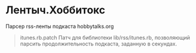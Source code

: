 # Лентыч.Хоббитокс
Парсер rss-ленты подкаста hobbytalks.org

> itunes.rb.patch
Патч для библиотеки lib/rss/itunes.rb, позволяющий парсить продолжительность подкаста, заданную в секундах.
